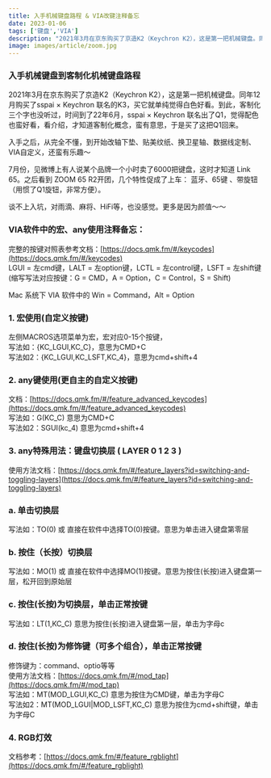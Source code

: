 ```yaml
---
title: 入手机械键盘路程 & VIA改键注释备忘
date: 2023-01-06
tags: ['键盘','VIA']
description: "2021年3月在京东购买了京造K2（Keychron K2），这是第一把机械键盘。同年12月购买了sspai × Keychron 联名的K3，买它就单纯觉得白色好看。到此，客制化三个字也没听过，时间到了22年6月，sspai × Keychron 联名出了Q1，觉得配色也蛮好看，看介绍，才知道客制化概念，觉得蛮有意思的，于是买了这把Q1回来。 "
image: images/article/zoom.jpg
---
```

### 入手机械键盘到客制化机械键盘路程

2021年3月在京东购买了京造K2（Keychron K2），这是第一把机械键盘。同年12月购买了sspai × Keychron 联名的K3，买它就单纯觉得白色好看。到此，客制化三个字也没听过，时间到了22年6月，sspai × Keychron 联名出了Q1，觉得配色也蛮好看，看介绍，才知道客制化概念，蛮有意思，于是买了这把Q1回来。

入手之后，从完全不懂，到开始改轴下垫、贴美纹纸、换卫星轴、数据线定制、VIA自定义，还蛮有乐趣～ 

7月份，见微博上有人说某个品牌一个小时卖了6000把键盘，这时才知道 Link 65。之后看到 ZOOM 65 R2开团，几个特性促成了上车： 蓝牙、65键 、带旋钮（用惯了Q1旋钮，非常方便）。

谈不上入坑，对雨滴、麻将、HiFi等，也没感觉。更多是因为颜值～～

### VIA软件中的宏、any使用注释备忘：

完整的按键对照表参考文档：[https://docs.qmk.fm/#/keycodes](https://docs.qmk.fm/#/keycodes) <br />
LGUI = 左cmd键，LALT = 左option键，LCTL = 左control键，LSFT = 左shift键 <br />
(缩写写法对应按键：G = CMD，A = Option，C = Control，S = Shift)

Mac 系统下 VIA 软件中的 Win = Command，Alt = Option 

### 1. 宏使用(自定义按键)

左侧MACROS选项菜单为宏，宏对应0-15个按键，<br />
写法如：{KC_LGUI,KC_C}，意思为CMD+C  <br />
写法如2：{KC_LGUI,KC_LSFT,KC_4}，意思为cmd+shift+4

### 2. any键使用(更自主的自定义按键)

文档：[https://docs.qmk.fm/#/feature_advanced_keycodes](https://docs.qmk.fm/#/feature_advanced_keycodes) <br />
写法如：G(KC_C) 意思为CMD+C <br />
写法如2：SGUI(kc_4) 意思为cmd+shift+4 

### 3. any特殊用法：键盘切换层 ( LAYER 0 1 2 3 )
使用方法文档：[https://docs.qmk.fm/#/feature_layers?id=switching-and-toggling-layers](https://docs.qmk.fm/#/feature_layers?id=switching-and-toggling-layers)

### a. 单击切换层

写法如：TO(0) 或 直接在软件中选择TO(0)按键。意思为单击进入键盘第零层

### b. 按住（长按）切换层

写法如：MO(1) 或 直接在软件中选择MO(1)按键。意思为按住(长按)进入键盘第一层，松开回到原始层

### c. 按住(长按)为切换层，单击正常按键

写法如：LT(1,KC_C) 意思为按住(长按)进入键盘第一层，单击为字母c

### d. 按住(长按)为修饰键（可多个组合），单击正常按键

修饰键为：command、optio等等 <br />
使用方法文档：[https://docs.qmk.fm/#/mod_tap](https://docs.qmk.fm/#/mod_tap) <br />
写法如：MT(MOD_LGUI,KC_C) 意思为按住为CMD键，单击为字母C  <br />
写法如2：MT(MOD_LGUI|MOD_LSFT,KC_C) 意思为按住为cmd+shift键，单击为字母C  

### 4. RGB灯效

文档参考：[https://docs.qmk.fm/#/feature_rgblight](https://docs.qmk.fm/#/feature_rgblight)